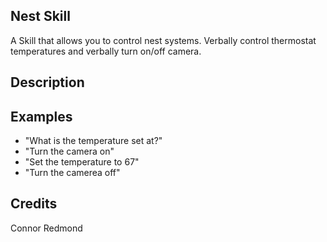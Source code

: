 
## Nest Skill
A Skill that allows you to control nest systems. Verbally control thermostat temperatures and verbally turn on/off camera.

## Description

## Examples
* "What is the temperature set at?"
* "Turn the camera on"
* "Set the temperature to 67"
* "Turn the camerea off"

## Credits
Connor Redmond
